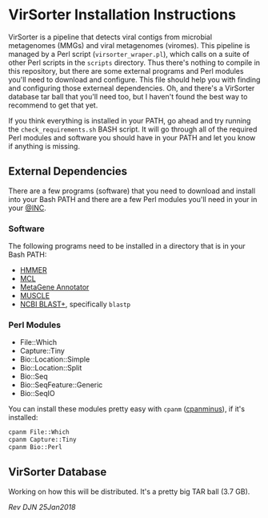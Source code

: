 # VirSorter Installation Instructions

VirSorter is a pipeline that detects viral contigs from microbial metagenomes (MMGs) and viral metagenomes (viromes). This pipeline is managed by a Perl script (`virsorter_wraper.pl`), which calls on a suite of other Perl scripts in the `scripts` directory. Thus there's nothing to compile in this repository, but there are some external programs and Perl modules you'll need to download and configure. This file should help you with finding and configuring those externeal dependencies. Oh, and there's a VirSorter database tar ball that you'll need too, but I haven't found the best way to recommend to get that yet.

If you think everything is installed in your PATH, go ahead and try running the `check_requirements.sh` BASH script. It will go through all of the required Perl modules and software you should have in your PATH and let you know if anything is missing.

## External Dependencies

There are a few programs (software) that you need to download and install into your Bash PATH and there are a few Perl modules you'll need in your in your [@INC](https://perlmaven.com/what-is-at-inc).

### Software

The following programs need to be installed in a directory that is in your Bash PATH:

- [HMMER](https://github.com/EddyRivasLab/hmmer)
- [MCL](http://micans.org/mcl/)
- [MetaGene Annotator](http://metagene.nig.ac.jp/metagene/download_mga.html)
- [MUSCLE](http://www.drive5.com/muscle/)
- [NCBI BLAST+](http://ncbi.nlm.nih.gov/blast/), specifically `blastp`

### Perl Modules

- File::Which
- Capture::Tiny
- Bio::Location::Simple
- Bio::Location::Split
- Bio::Seq
- Bio::SeqFeature::Generic
- Bio::SeqIO

You can install these modules pretty easy with `cpanm` ([cpanminus](http://search.cpan.org/~miyagawa/App-cpanminus-1.7043/lib/App/cpanminus.pm)), if it's installed:

```bash
cpanm File::Which
cpanm Capture::Tiny
cpanm Bio::Perl
```

## VirSorter Database

Working on how this will be distributed. It's a pretty big TAR ball (3.7 GB).

*Rev DJN 25Jan2018*
